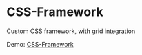 CSS-Framework
=============

Custom CSS framework, with grid integration 

Demo: <a href="http://www.lyndseyb.co.uk/plugins/css-framework/demo.html" target="_blank"> CSS-Framework </a>
